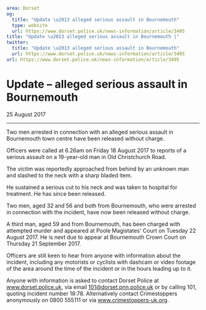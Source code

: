 ```yaml
area: Dorset
og:
  title: "Update \u2013 alleged serious assault in Bournemouth"
  type: website
  url: https://www.dorset.police.uk/news-information/article/3495
title: "Update \u2013 alleged serious assault in Bournemouth |"
twitter:
  title: "Update \u2013 alleged serious assault in Bournemouth"
  url: https://www.dorset.police.uk/news-information/article/3495
url: https://www.dorset.police.uk/news-information/article/3495
```

# Update – alleged serious assault in Bournemouth

25 August 2017

* * *

Two men arrested in connection with an alleged serious assault in Bournemouth town centre have been released without charge.

Officers were called at 6.26am on Friday 18 August 2017 to reports of a serious assault on a 19-year-old man in Old Christchurch Road.

The victim was reportedly approached from behind by an unknown man and slashed to the neck with a sharp bladed item.

He sustained a serious cut to his neck and was taken to hospital for treatment. He has since been released.

Two men, aged 32 and 56 and both from Bournemouth, who were arrested in connection with the incident, have now been released without charge.

A third man, aged 59 and from Bournemouth, has been charged with attempted murder and appeared at Poole Magistates' Court on Tuesday 22 August 2017. He is next due to appear at Bournemouth Crown Court on Thursday 21 September 2017.

Officers are still keen to hear from anyone with information about the incident, including any motorists or cyclists with dashcam or video footage of the area around the time of the incident or in the hours leading up to it.

Anyone with information is asked to contact Dorset Police at www.dorset.police.uk, via email 101@dorset.pnn.police.uk or by calling 101, quoting incident number 18:78. Alternatively contact Crimestoppers anonymously on 0800 555111 or via www.crimestoppers-uk.org.
